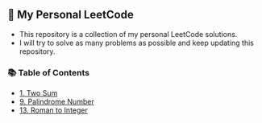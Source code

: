 ## 🌟 My Personal LeetCode

- This repository is a collection of my personal LeetCode solutions.
- I will try to solve as many problems as possible and keep updating this repository.

### 📚 Table of Contents

- [1. Two Sum](/1.%20Two%20Sum)
- [9. Palindrome Number](/9.%20Palindrome%20Number)
- [13. Roman to Integer](/13.%20Roman%20to%20Integer)
